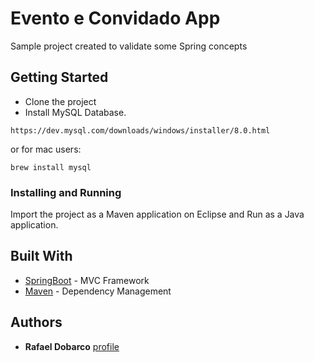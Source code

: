 # Evento e Convidado App

Sample project created to validate some Spring concepts

## Getting Started

- Clone the project
- Install MySQL Database. 

```
https://dev.mysql.com/downloads/windows/installer/8.0.html
```

or for mac users: 

```
brew install mysql
```

### Installing and Running

Import the project as a Maven application on Eclipse and Run as a Java application.


## Built With

* [SpringBoot](https://start.spring.io/) - MVC Framework
* [Maven](https://maven.apache.org/) - Dependency Management

## Authors

* **Rafael Dobarco** [profile](https://github.com/dobarco)
